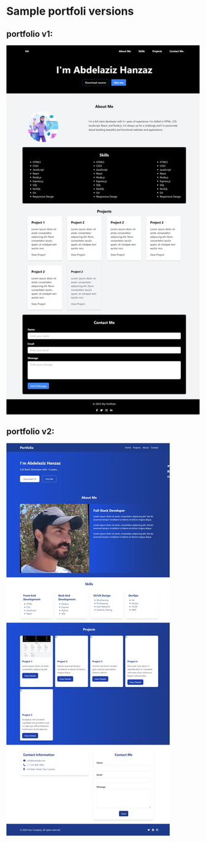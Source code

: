 # Sample portfoli versions

## portfolio v1:

![Screenshot](./screenshot/project1.jpeg)

## portfolio v2: 

![Screenshot](./screenshot/project2.jpeg)